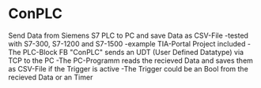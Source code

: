 # ConPLC
Send Data from Siemens S7 PLC to PC and save Data as CSV-File
-tested with S7-300, S7-1200 and S7-1500
-example TIA-Portal Project included
-The PLC-Block FB "ConPLC" sends an UDT (User Defined Datatype) via TCP to the PC
-The PC-Programm reads the recieved Data and saves them as CSV-File if the Trigger is active
-The Trigger could be an Bool from the recieved Data or an Timer
